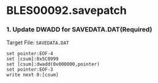 # BLES00092.savepatch

### 1. Update DWADD for SAVEDATA.DAT(Required)

Target File: `SAVEDATA.DAT`

```
set pointer:EOF-4
set [csum]:0x5C0999
set [csum]:dwadd(0x000000,pointer)
set pointer:EOF-3
write next 0:[csum]
```

